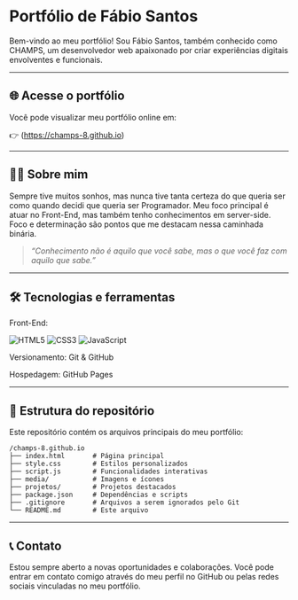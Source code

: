 # Portfólio de Fábio Santos
Bem-vindo ao meu portfólio! Sou Fábio Santos, também conhecido como CHAMPS, um desenvolvedor web apaixonado por criar experiências digitais envolventes e funcionais.

---

## 🌐 Acesse o portfólio
Você pode visualizar meu portfólio online em:

👉 (https://champs-8.github.io)

---

## 👨‍💻 Sobre mim
Sempre tive muitos sonhos, mas nunca tive tanta certeza do que queria ser como quando decidi que queria ser Programador. Meu foco principal é atuar no Front-End, mas também tenho conhecimentos em server-side. Foco e determinação são pontos que me destacam nessa caminhada binária.

> *“Conhecimento não é aquilo que você sabe, mas o que você faz com aquilo que sabe.”*

---

## 🛠️ Tecnologias e ferramentas
Front-End: <p align="left">
  <img src="https://img.shields.io/badge/HTML5-E34F26?style=flat&logo=html5&logoColor=white" alt="HTML5" />
  <img src="https://img.shields.io/badge/CSS3-1572B6?style=flat&logo=css3&logoColor=white" alt="CSS3" />
  <img src="https://img.shields.io/badge/JavaScript-F7DF1E?style=flat&logo=javascript&logoColor=black" alt="JavaScript" />
</p>

Versionamento: Git & GitHub

Hospedagem: GitHub Pages

---

## 📂 Estrutura do repositório
Este repositório contém os arquivos principais do meu portfólio:

````
/champs-8.github.io
├── index.html       # Página principal
├── style.css        # Estilos personalizados
├── script.js        # Funcionalidades interativas
├── media/           # Imagens e ícones
├── projetos/        # Projetos destacados
├── package.json     # Dependências e scripts
├── .gitignore       # Arquivos a serem ignorados pelo Git
└── README.md        # Este arquivo
````

---

## 📞 Contato
Estou sempre aberto a novas oportunidades e colaborações. Você pode entrar em contato comigo através do meu perfil no GitHub ou pelas redes sociais vinculadas no meu portfólio.
